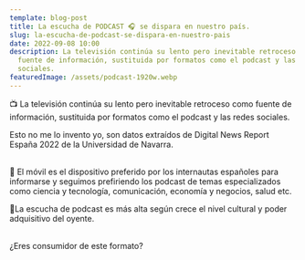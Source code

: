 ```yaml
---
template: blog-post
title: La escucha de PODCAST 🎧 se dispara en nuestro país.
slug: la-escucha-de-podcast-se-dispara-en-nuestro-pais
date: 2022-09-08 10:00
description: La televisión continúa su lento pero inevitable retroceso como
  fuente de información, sustituida por formatos como el podcast y las redes
  sociales.
featuredImage: /assets/podcast-1920w.webp
---
```

📺 La televisión continúa su lento pero inevitable retroceso como fuente de información, sustituida por formatos como el podcast y las redes sociales.

Esto no me lo invento yo, son datos extraídos de Digital News Report España 2022 de la Universidad de Navarra.

\
📲 El móvil es el dispositivo preferido por los internautas españoles para informarse y seguimos prefiriendo los podcast de temas especializados como ciencia y tecnología, comunicación, economía y negocios, salud etc.



📣La escucha de podcast es más alta según crece el nivel cultural y poder adquisitivo del oyente.

\
¿Eres consumidor de este formato?